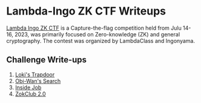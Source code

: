 # Lambda-Ingo ZK CTF Writeups

[Lambda Ingo ZK CTF](https://ctf.ingonyama.com/) is a Capture-the-flag competition held from Julu 14-16, 2023, was primarily focused on Zero-knowledge (ZK) and general cryptography. The contest was organized by LambdaClass and Ingonyama.


## Challenge Write-ups

 1. [Loki's Trapdoor](lokis_trapdoor.md)
 2. [Obi-Wan's Search](obi_wans_search.md) 
 3. [Inside Job](inside_job.md)
 4. [ZokClub 2.0](zokclub_2.md)
